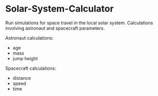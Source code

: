 # Solar-System-Calculator

Run simulations for space travel in the local solar system. Calculations involving astronaut and spacecraft parameters.

Astronaut calculations:
- age
- mass
- jump height

Spacecraft calculations:
- distance
- speed
- time
